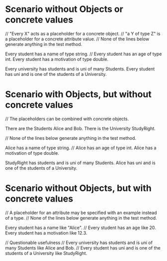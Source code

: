 # Scenario without Objects or concrete values

// "Every X" acts as a placeholder for a concrete object.
// "a Y of type Z" is a placeholder for a concrete attribute value.
// None of the lines below generate anything in the test method.

Every student has a name of type string.
// Every student has an age of type int.
Every student has a motivation of type double.

Every university has students and is uni of many Students.
Every student has uni and is one of the students of a University.

# Scenario with Objects, but without concrete values

// The placeholders can be combined with concrete objects.

There are the Students Alice and Bob.
There is the University StudyRight.

// None of the lines below generate anything in the test method.

Alice has a name of type string.
// Alice has an age of type int.
Alice has a motivation of type double.

StudyRight has students and is uni of many Students.
Alice has uni and is one of the students of a University.

# Scenario without Objects, but with concrete values

// A placeholder for an attribute may be specified with an example instead of a type.
// None of the lines below generate anything in the test method.

Every student has a name like "Alice".
// Every student has an age like 20.
Every student has a motivation like 12.3.

// Questionable usefulness
// Every university has students and is uni of many Students like Alice and Bob.
// Every student has uni and is one of the students of a University like StudyRight.
